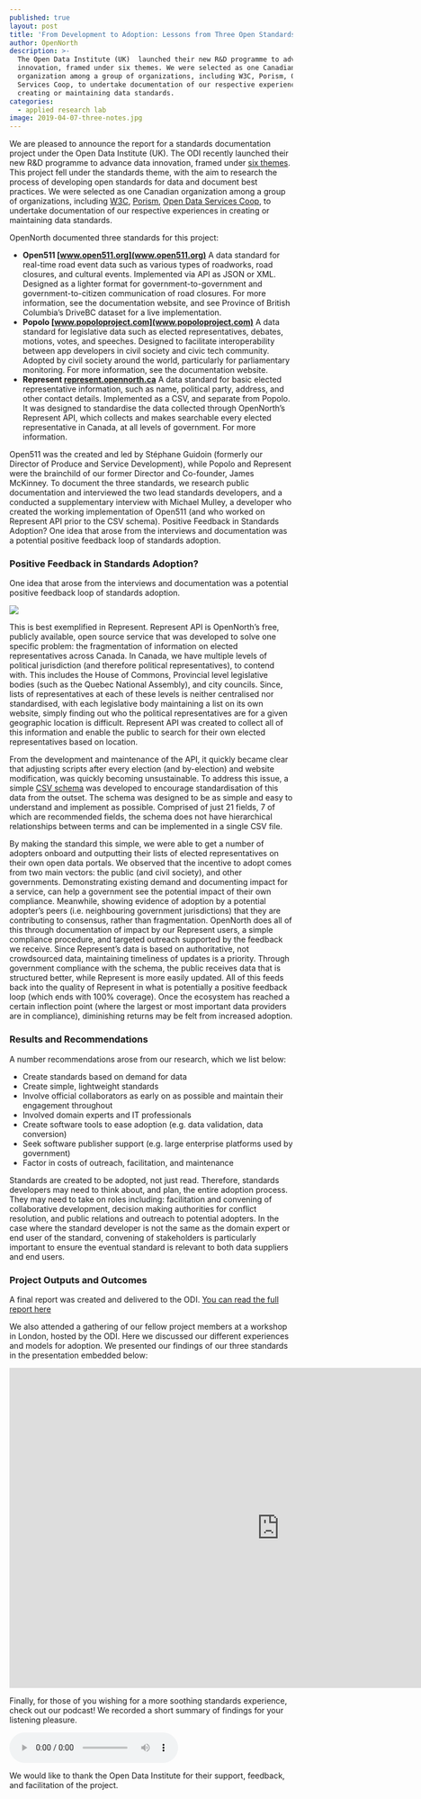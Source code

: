 ```yaml
---
published: true
layout: post
title: 'From Development to Adoption: Lessons from Three Open Standards'
author: OpenNorth
description: >-
  The Open Data Institute (UK)  launched their new R&D programme to advance data
  innovation, framed under six themes. We were selected as one Canadian
  organization among a group of organizations, including W3C, Porism, Open Data
  Services Coop, to undertake documentation of our respective experiences in
  creating or maintaining data standards.
categories:
  - applied research lab
image: 2019-04-07-three-notes.jpg
---
```

We are pleased to announce the report for a standards documentation project under the Open Data Institute (UK). The ODI recently launched their new R&D programme to advance data innovation, framed under [six themes](https://theodi.org/news/odi-secures-6m-to-advance-data-innovation). This project fell under the standards theme, with the aim to research the process of developing open standards for data and document best practices. We were selected as one Canadian organization among a group of organizations, including [W3C](https://www.w3.org/), [Porism](https://porism.com/), [Open Data Services Coop](http://opendataservices.coop/), to undertake documentation of our respective experiences in creating or maintaining data standards.

OpenNorth documented three standards for this project:

- **Open511 [www.open511.org](www.open511.org)**
A data standard for real-time road event data such as various types of roadworks, road closures, and cultural events. Implemented via API as JSON or XML. Designed as a lighter format for government-to-government and government-to-citizen communication of road closures. For more information, see the documentation website, and see Province of British Columbia’s DriveBC dataset for a live implementation.
- **Popolo [www.popoloproject.com](www.popoloproject.com)**
A data standard for legislative data such as elected representatives, debates, motions, votes, and speeches. Designed to facilitate interoperability between app developers in civil society and civic tech community. Adopted by civil society around the world, particularly for parliamentary monitoring. For more information, see the documentation website.
- **Represent [represent.opennorth.ca](represent.opennorth.ca)**
A data standard for basic elected representative information, such as name, political party, address, and other contact details. Implemented as a CSV, and separate from Popolo. It was designed to standardise the data collected through OpenNorth’s Represent API, which collects and makes searchable every elected representative in Canada, at all levels of government. For more information.


Open511 was the created and led by Stéphane Guidoin (formerly our Director of Produce and Service Development), while Popolo and Represent were the brainchild of our former Director and Co-founder, James McKinney. To document the three standards, we research public documentation and interviewed the two lead standards developers, and a conducted a supplementary interview with Michael Mulley, a developer who created the working implementation of Open511 (and who worked on Represent API prior to the CSV schema).
Positive Feedback in Standards Adoption?
One idea that arose from the interviews and documentation was a potential positive feedback loop of standards adoption.

### Positive Feedback in Standards Adoption?

One idea that arose from the interviews and documentation was a potential positive feedback loop of standards adoption.

<img src="https://s3.amazonaws.com/public.citizenbudget.com/uploads/custom/opennorth/Standards%20Adoption%20Graph.png">

This is best exemplified in Represent. Represent API is OpenNorth’s free, publicly available, open source service that was developed to solve one specific problem: the fragmentation of information on elected representatives across Canada. In Canada, we have multiple levels of political jurisdiction (and therefore political representatives), to contend with. This includes the House of Commons, Provincial level legislative bodies (such as the Quebec National Assembly), and city councils. Since, lists of representatives at each of these levels is neither centralised nor standardised, with each legislative body maintaining a list on its own website, simply finding out who the political representatives are for a given geographic location is difficult. Represent API was created to collect all of this information and enable the public to search for their own elected representatives based on location.

From the development and maintenance of the API, it quickly became clear that adjusting scripts after every election (and by-election) and website modification, was quickly becoming unsustainable. To address this issue, a simple [CSV schema](https://represent.opennorth.ca/government/) was developed to encourage standardisation of this data from the outset. The schema was designed to be as simple and easy to understand and implement as possible. Comprised of just 21 fields, 7 of which are recommended fields, the schema does not have hierarchical relationships between terms and can be implemented in a single CSV file.

By making the standard this simple, we were able to get a number of adopters onboard and outputting their lists of elected representatives on their own open data portals. We observed that the incentive to adopt comes from two main vectors: the public (and civil society), and other governments. Demonstrating existing demand and documenting impact for a service, can help a government see the potential impact of their own compliance. Meanwhile, showing evidence of adoption by a potential adopter’s peers (i.e. neighbouring government jurisdictions) that they are contributing to consensus, rather than fragmentation. OpenNorth does all of this through documentation of impact by our Represent users, a simple compliance procedure, and targeted outreach supported by the feedback we receive. Since Represent’s data is based on authoritative, not crowdsourced data, maintaining timeliness of updates is a priority. Through government compliance with the schema, the public receives data that is structured better, while Represent is more easily updated. All of this feeds back into the quality of Represent in what is potentially a positive feedback loop (which ends with 100% coverage). Once the ecosystem has reached a certain inflection point (where the largest or most important data providers are in compliance), diminishing returns may be felt from increased adoption.

### Results and Recommendations

A number recommendations arose from our research, which we list below:

- Create standards based on demand for data
- Create simple, lightweight standards
- Involve official collaborators as early on as possible and maintain their engagement throughout
- Involved domain experts and IT professionals
- Create software tools to ease adoption (e.g. data validation, data conversion)
- Seek software publisher support (e.g. large enterprise platforms used by government)
- Factor in costs of outreach, facilitation, and maintenance


Standards are created to be adopted, not just read. Therefore, standards developers may need to think about, and plan, the entire adoption process. They may need to take on roles including: facilitation and convening of collaborative development, decision making authorities for conflict resolution, and public relations and outreach to potential adopters. In the case where the standard developer is not the same as the domain expert or end user of the standard, convening of stakeholders is particularly important to ensure the eventual standard is relevant to both data suppliers and end users.

### Project Outputs and Outcomes

A final report was created and delivered to the ODI. [You can read the full report here](https://drive.google.com/file/d/1MnuQKJ3N_V7y4ZCJi8uPfNJWY1iGuGYD/view)

We also attended a gathering of our fellow project members at a workshop in London, hosted by the ODI. Here we discussed our different experiences and models for adoption. We presented our findings of our three standards in the presentation embedded below:

<iframe src="https://docs.google.com/presentation/d/e/2PACX-1vRRzl6yELnSbsh1y2eABfkrxuXF5nEl-FkS-woWZ4wSUsnwobc7RTuEmUu-gn6ILE2OsuAu0V79q7kF/embed?start=false&loop=false&delayms=3000" frameborder="0" width="960" height="569" allowfullscreen="true" mozallowfullscreen="true" webkitallowfullscreen="true"></iframe>

Finally, for those of you wishing for a more soothing standards experience, check out our podcast! We recorded a short summary of findings for your listening pleasure.

<audio controls>
  <source src="https://s3.amazonaws.com/public.citizenbudget.com/uploads/custom/opennorth/OpenNorth%20podcast.mp3" type="audio/mpeg">
  TEST
</audio>

We would like to thank the Open Data Institute for their support, feedback, and facilitation of the project.
